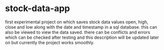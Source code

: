 # stock-data-app
first experimental project on which saves stock data values open, high, close and low along with the date and timestamp in a sql database.  this can also be viewed to view the data saved. there can be conflicts and errors which can be checked after testing and this description will be updated later on but currently the project works smoothly.
